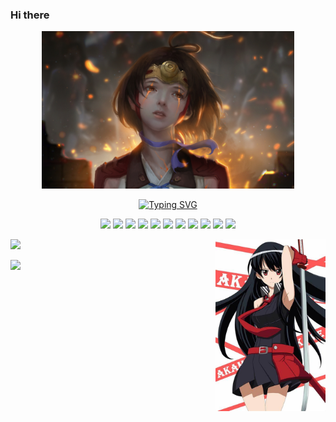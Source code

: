<!--
**Crazy-pea4/Crazy-pea4** is a ✨ _special_ ✨ repository because its `README.md` (this file) appears on your GitHub profile.

Here are some ideas to get you started:

- 🔭 I’m currently working on ...
- 🌱 I’m currently learning ...
- 👯 I’m looking to collaborate on ...
- 🤔 I’m looking for help with ...
- 💬 Ask me about ...
- 📫 How to reach me: ...
- 😄 Pronouns: ...
- ⚡ Fun fact: ...
-->

### Hi there

<p align="center">
  <img width="80%" src="./imgs/Anime-Kabaneri-of-the-Iron-Fortress.jpg" />
</p>

<p align="center">
  <a href="https://git.io/typing-svg"><img src="https://readme-typing-svg.herokuapp.com?font=Fira+Code&pause=1500&color=E01F67&background=FFFFFF00&center=true&vCenter=true&multiline=true&width=440&lines=when+dream+become+true" alt="Typing SVG" /></a>
</p>

<p align="center">
  <img src="https://img.shields.io/badge/HTML5-black?style=flat&logo=HTML5"/>
  <img src="https://img.shields.io/badge/CSS3-black?style=flat&logo=CSS3"/>
  <img src="https://img.shields.io/badge/JavaScript-black?style=flat&logo=javascript"/>
  <img src="https://img.shields.io/badge/TypeScript-black?style=flat&logo=TypeScript"/>
  <img src="https://img.shields.io/badge/Nodejs-black?style=flat&logo=Node.js"/>
  <img src="https://img.shields.io/badge/Expressjs-black?style=flat&logo=express"/>
  <img src="https://img.shields.io/badge/Vue-black?style=flat&logo=Vue.js"/>
  <img src="https://img.shields.io/badge/Tailwind CSS-black?style=flat&logo=Tailwind CSS"/>
  <img src="https://img.shields.io/badge/Vite-black?style=flat&logo=Vite"/>
  <img src="https://img.shields.io/badge/MongoDB-black?style=flat&logo=mongodb"/>
  <img src="https://img.shields.io/badge/Webpack-black?style=flat&logo=Webpack"/>
</p>

<img src="./imgs/Akame-Ga-kill.jpg" align="right" width="35%"></img>

<img src="https://github-readme-crazy-pea4.vercel.app/api?username=Crazy-pea4&show_icons=true&theme=monokai&hide_border=true" style="width: 400px"></img>

<img src="http://github-readme-streak-stats.herokuapp.com?user=Crazy-pea4&theme=monokai&hide_border=true&date_format=%5BY%20%5DM%20j" style="width: 400px"></img>
